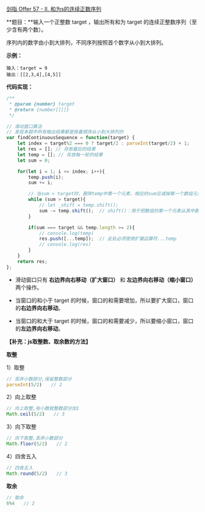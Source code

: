 [剑指 Offer 57 - II. 和为s的连续正数序列](https://leetcode-cn.com/problems/he-wei-sde-lian-xu-zheng-shu-xu-lie-lcof/)

**题目：**输入一个正整数 target ，输出所有和为 target 的连续正整数序列（至少含有两个数）。

序列内的数字由小到大排列，不同序列按照首个数字从小到大排列。

**示例：**

```
输入：target = 9
输出：[[2,3,4],[4,5]]
```

**代码实现：**

```javascript
/**
 * @param {number} target
 * @return {number[][]}
 */

// 滑动窗口算法
// 发现本题中所有输出结果都是按着顺序从小到大排列的
var findContinuousSequence = function(target) {
    let index = target%2 === 0 ? target/2 : parseInt(target/2) + 1;
    let res = []; // 存放最后的结果
    let temp = []; // 存放每一轮的结果
    let sum = 0;

    for(let i = 1; i <= index; i++){
        temp.push(i);
        sum += i;

        // 当sum > target时，删除temp中第一个元素，相应的sum应减掉第一个数组元素，直到sum <= target再执行下一步代码
        while (sum > target){
            // let _shift = temp.shift();
            sum -= temp.shift();  // shift()：用于把数组的第一个元素从其中删除，并返回被删除的值
        }

        if(sum === target && temp.length >= 2){
            // console.log(temp)
            res.push([...temp]);  // 此处必须使用扩展运算符...temp
            // console.log(res)
        }
    }
    return res;
};
```

- 滑动窗口只有 **右边界向右移动（扩大窗口）** 和 **左边界向右移动（缩小窗口）** 两个操作。

- 当窗口的和小于 target 的时候，窗口的和需要增加，所以要扩大窗口，窗口的**右边界向右移动**。

- 当窗口的和大于 target 的时候，窗口的和需要减少，所以要缩小窗口，窗口的**左边界向右移动**。



**【补充：js取整数、取余数的方法】**

**取整**

1）取整

```javascript
// 丢弃小数部分,保留整数部分
parseInt(5/2)　　// 2
```

2）向上取整

```javascript
// 向上取整,有小数就整数部分加1
Math.ceil(5/2)　　// 3
```

3）向下取整

```javascript
// 向下取整,丢弃小数部分
Math.floor(5/2)　　// 2
```

4）四舍五入

```javascript
// 四舍五入
Math.round(5/2)　　// 3
```

**取余**

```javascript
// 取余
6%4　　// 2
```